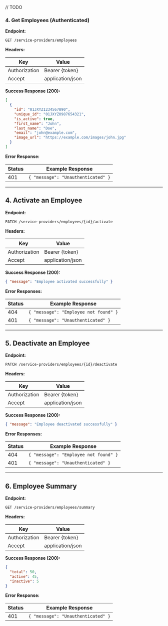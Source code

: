// TODO
### 4. Get Employees (Authenticated)

**Endpoint:**

```
GET /service-providers/employees
```

**Headers:**

| Key            | Value                        |
|----------------|------------------------------|
| Authorization  | Bearer {token}               |
| Accept         | application/json             |

**Success Response (200):**

```json
[
  {
    "id": "01JXYZ1234567890",
    "unique_id": "01JXYZ0987654321",
    "is_active": true,
    "first_name": "John",
    "last_name": "Doe",
    "email": "john@example.com",
    "image_url": "https://example.com/images/john.jpg"
  }
]
```

**Error Response:**

| Status | Example Response |
|--------|------------------|
| 401    | `{ "message": "Unauthenticated" }` |

---

## 4. Activate an Employee

**Endpoint:**

```
PATCH /service-providers/employees/{id}/activate
```

**Headers:**

| Key            | Value                        |
|----------------|------------------------------|
| Authorization  | Bearer {token}               |
| Accept         | application/json             |

**Success Response (200):**

```json
{ "message": "Employee activated successfully" }
```

**Error Responses:**

| Status | Example Response |
|--------|------------------|
| 404    | `{ "message": "Employee not found" }` |
| 401    | `{ "message": "Unauthenticated" }` |

---

## 5. Deactivate an Employee

**Endpoint:**

```
PATCH /service-providers/employees/{id}/deactivate
```

**Headers:**

| Key            | Value                        |
|----------------|------------------------------|
| Authorization  | Bearer {token}               |
| Accept         | application/json             |

**Success Response (200):**

```json
{ "message": "Employee deactivated successfully" }
```

**Error Responses:**

| Status | Example Response |
|--------|------------------|
| 404    | `{ "message": "Employee not found" }` |
| 401    | `{ "message": "Unauthenticated" }` |

---

## 6. Employee Summary

**Endpoint:**

```
GET /service-providers/employees/summary
```

**Headers:**

| Key            | Value                        |
|----------------|------------------------------|
| Authorization  | Bearer {token}               |
| Accept         | application/json             |

**Success Response (200):**

```json
{
  "total": 50,
  "active": 45,
  "inactive": 5
}
```

**Error Response:**

| Status | Example Response |
|--------|------------------|
| 401    | `{ "message": "Unauthenticated" }` |



